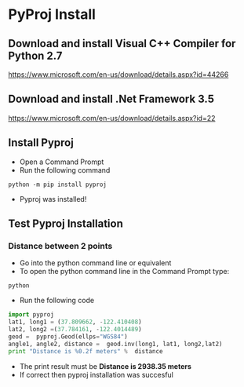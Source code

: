 # PyProj Install


## Download and install Visual C++ Compiler for Python 2.7

https://www.microsoft.com/en-us/download/details.aspx?id=44266

## Download and install .Net Framework 3.5

https://www.microsoft.com/en-us/download/details.aspx?id=22

## Install Pyproj

+ Open a Command Prompt
+ Run the following command
```
python -m pip install pyproj
```
+ Pyproj was installed!

## Test Pyproj Installation

### Distance between 2 points
+ Go into the python command line or equivalent
+ To open the python command line in the Command Prompt type:
```
python
```
+ Run the following code
``` python
import pyproj
lat1, long1 = (37.809662, -122.410408)
lat2, long2 =(37.784161, -122.4014489)
geod =  pyproj.Geod(ellps="WGS84")
angle1, angle2, distance =  geod.inv(long1, lat1, long2,lat2)
print "Distance is %0.2f meters" %  distance
```
+ The print result must be **Distance is 2938.35 meters**
+ If correct then pyproj installation was succesful
